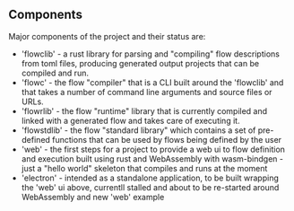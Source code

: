 ## Components
Major components of the project and their status are:
* 'flowclib' - a rust library for parsing and "compiling" flow descriptions from toml files, producing generated output projects that can be compiled and run.
* 'flowc' - the flow "compiler" that is a CLI built around the 'flowclib' and that takes a number of command line arguments and source files or URLs.
* 'flowrlib' - the flow "runtime" library that is currently compiled and linked with a generated flow and takes care of executing it.
* 'flowstdlib' - the flow "standard library" which contains a set of pre-defined functions that can be used by flows being defined by the user
* 'web' - the first steps for a project to provide a web ui to flow definition and execution built using rust and WebAssembly with wasm-bindgen - just a "hello world" skeleton that compiles and runs at the moment
* 'electron' - intended as a standalone application, to be built wrapping the 'web' ui above, currentll stalled and about to be re-started around WebAssembly and new 'web' example